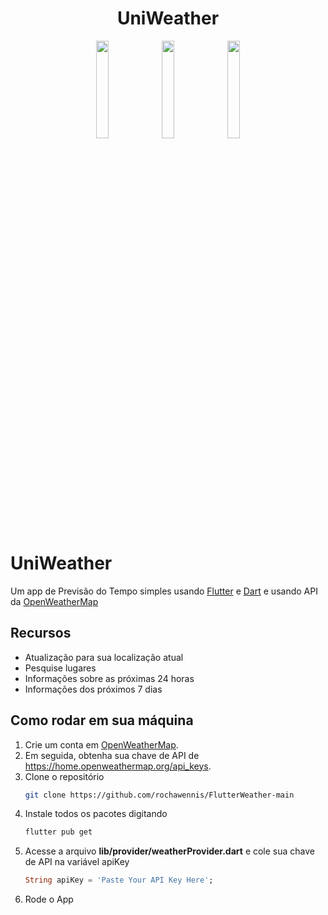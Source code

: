<h1 align="center">UniWeather</h1>

<p align="center">
<img src="https://user-images.githubusercontent.com/47645762/158294665-dbfa289b-9327-4c6f-ae4a-5a37a0ace137.png" width="20%"></img> 
<img src="https://user-images.githubusercontent.com/47645762/158294952-0205025b-9380-4a6d-ac4a-041de88b3135.png" width="20%"></img> 
<img src="https://user-images.githubusercontent.com/47645762/158295168-943a7f61-3cd5-443d-b4d8-f55b6a4afea1.png" width="20%"></img> 
</p>

# UniWeather

Um app de Previsão do Tempo simples usando [Flutter](https://flutter.dev/) e [Dart](https://dart.dev/) e usando API da [OpenWeatherMap](https://openweathermap.org/)

## Recursos
- Atualização para sua localização atual
- Pesquise lugares
- Informações sobre as próximas 24 horas
- Informações dos próximos 7 dias

## Como rodar em sua máquina
1. Crie um conta em [OpenWeatherMap](https://openweathermap.org/).
2. Em seguida, obtenha sua chave de API de https://home.openweathermap.org/api_keys.
3. Clone o repositório
   ```sh
   git clone https://github.com/rochawennis/FlutterWeather-main
   ```
4. Instale todos os pacotes digitando
   ```sh
   flutter pub get
   ```
5. Acesse a arquivo **lib/provider/weatherProvider.dart** e cole sua chave de API na variável apiKey
   ```dart
   String apiKey = 'Paste Your API Key Here';
   ```
6. Rode o App

